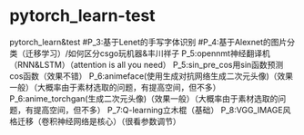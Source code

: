 # pytorch_learn-test
pytorch_learn&amp;test
#P_3:基于Lenet的手写字体识别
#P_4:基于Alexnet的图片分类（迁移学习）/如何区分csgo玩机器&丰川祥子
P_5:opennmt神经翻译机（RNN&LSTM）（attention is all you need）
P_5:sin_pre_cos用sin函数预测cos函数（效果不错）
P_6:animeface(使用生成对抗网络生成二次元头像)（效果一般）（大概率由于素材选取的问题，有提高空间，但不多）
P_6:anime_torchgan(生成二次元头像)（效果一般）（大概率由于素材选取的问题，有提高空间，但不多）
P_7:Q-learning立木棍（基础）
P_8:VGG_IMAGE风格迁移（卷积神经网络是核心）（很看参数调节）
